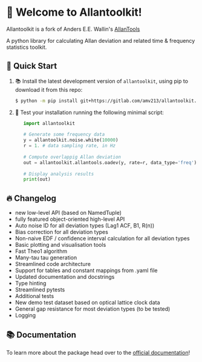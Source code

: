 # 📑 Welcome to Allantoolkit!

Allantoolkit is a fork of Anders E.E. Wallin's [AllanTools](https://github.com/aewallin/allantools)

A python library for calculating Allan deviation and related time & frequency statistics toolkit.

## 🚀 Quick Start

1. 📚 Install the latest development version of `allantoolkit`, using pip to 
   download it from this repo:

    ```bash
    $ python -m pip install git+https://gitlab.com/amv213/allantoolkit.git
    ```
   
2. 🐍 Test your installation running the following minimal script:
    
   ```python
      import allantoolkit
       
      # Generate some frequency data
      y = allantoolkit.noise.white(10000)
      r = 1. # data sampling rate, in Hz
      
      # Compute overlappig Allan deviation
      out = allantoolkit.allantools.oadev(y, rate=r, data_type='freq')
      
      # Display analysis results
      print(out)
   ```

## 🔥 Changelog

- new low-level API (based on NamedTuple)
- fully featured object-oriented high-level API
- Auto noise ID for all deviation types (Lag1 ACF, B1, R(n))
- Bias correction for all deviation types
- Non-naive EDF / confidence interval calculation for all deviation types
- Basic plotting and visualisation tools
- Fast Theo1 algorithm
- Many-tau tau generation
- Streamlined code architecture
- Support for tables and constant mappings from .yaml file
- Updated documentation and docstrings
- Type hinting
- Streamlined pytests
- Additional tests
- New demo test dataset based on optical lattice clock data
- General gap resistance for most deviation types (to be tested)
- Logging
   
## 📚 Documentation

To learn more about the package head over to the [official documentation](https://amv213.gitlab.io/allantoolkit)!